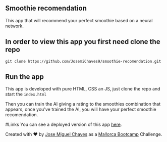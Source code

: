 ## Smoothie recomendation
This app that will recommend your perfect smoothie based on a neural network.

## In order to view this app you first need clone the repo

`git clone https://github.com/JosemiChaves9/smoothie-recomendation.git`


## Run the app
This app is developed with pure HTML, CSS an JS, just clone the repo and start the `index.html`

Then you can train the AI giving a rating to the smoothies combination that appears, once you've trained the AI, you will have your perfect smoothie recomendation.

#Links
You can see a deployed version of this app [here](https://josemichaves9.github.io/smoothie-recomendation/).

Created with ❤️  by [Jose Miguel Chaves](https://github.com/JosemiChaves9) as a [Mallorca Bootcamp](https://mallorcaboot.camp/) Challenge.
